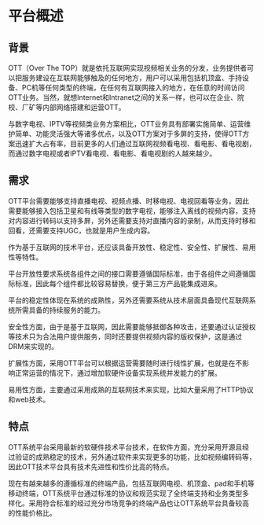 # 平台概述 #

## 背景

OTT（Over The TOP）就是依托互联网实现视频相关业务的分发，业务提供者可以把服务建设在互联网能够触及的任何地方，用户可以采用包括机顶盒、手持设备、PC机等任何类型的终端，在任何有互联网接入的地方，在任意的时间访问OTT业务。当然，就想Internet和Intranet之间的关系一样，也可以在企业、院校、厂矿等内部网络搭建和运营OTT。

与数字电视、IPTV等视频类业务方案相比，OTT业务具有部署实施简单、运营维护简单、功能灵活强大等诸多优点，以及OTT方案对于多屏的支持，使得OTT方案迅速扩大占有率，目前更多的人们通过互联网视频看电视、看电影、看电视剧，而通过数字电视或者IPTV看电视、看电影、看电视剧的人越来越少。

## 需求

OTT平台需要能够支持直播电视、视频点播、时移电视、电视回看等业务，因此需要能够接入包括卫星和有线等类型的数字电视，能够注入离线的视频内容，支持对内容进行转码以支持多屏，另外还需要支持对直播内容的录制，从而支持时移和回看，还需要支持UGC，也就是用户生成内容。

作为基于互联网的技术平台，还应该具备开放性、稳定性、安全性、扩展性、易用性等特性。

平台开放性要求系统各组件之间的接口需要遵循国际标准，由于各组件之间遵循国际标准，因此每个组件都比较容易替换，便于第三方产品能集成进来。

平台的稳定性体现在系统的成熟性，另外还需要系统从技术层面具备现代互联网系统所需具备的持续服务的能力。

安全性方面，由于是基于互联网，因此需要能够抵御各种攻击，还要通过认证授权等技术只为合法用户提供服务，同时还要提供视频内容的版权保护，这是通过DRM来实现的。

扩展性方面，采用OTT平台可以根据运营需要随时进行线性扩展，也就是在不影响正常运营的情况下，通过增加软硬件设备实现系统并发能力的扩展。

易用性方面，主要通过采用成熟的互联网技术来实现，比如大量采用了HTTP协议和web技术。

## 特点

OTT系统平台采用最新的软硬件技术平台技术，在软件方面，充分采用开源且经过验证的成熟稳定的技术，另外通过软件来实现更多的功能，比如视频编转码等，因此OTT技术平台具有技术先进性和性价比高的特点。

现在有越来越多的遵循标准的终端产品，包括互联网电视、机顶盒、pad和手机等移动终端，OTT系统平台通过标准的协议和规范实现了全终端支持和业务类型多样化。采用符合标准的经过充分市场竞争的终端产品也让OTT系统平台具备较高的性能价格比。

